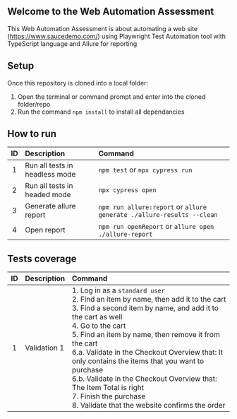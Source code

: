 ##                        Welcome to the Web Automation Assessment 

This Web Automation Assessment is about automating a web site (https://www.saucedemo.com/) using Playwright Test Automation tool with TypeScript language and Allure for reporting

## Setup
Once this repository is cloned into a local folder:
1. Open the terminal or command prompt and enter into the cloned folder/repo
2. Run the command `npm install` to install all dependancies 

## How to run
|ID|Description| Command |
| :---: | :--- | :--- |
|1|Run all tests in headless mode|`npm test` or `npx cypress run`|
|2|Run all tests in headed mode|`npx cypress open`|
|3|Generate allure report|`npm run allure:report` or `allure generate ./allure-results --clean`|
|4|Open report|`npm run openReport` or `allure open ./allure-report`|

  
## Tests coverage
|ID|Description| Command |
| :---: | :--- | :--- |
|1|Validation 1|1. Log in as a `standard user`<br>2. Find an item by name, then add it to the cart<br>3. Find a second item by name, and add it to the cart as well<br>4. Go to the cart<br>5. Find an item by name, then remove it from the cart<br>6.a. Validate in the Checkout Overview that: It only contains the items that you want to purchase<br>6.b. Validate in the Checkout Overview that: The Item Total is right<br>7. Finish the purchase<br> 8. Validate that the website confirms the order

